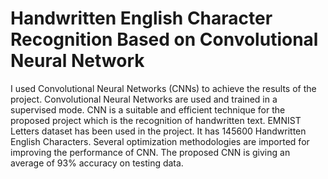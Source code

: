 # Handwritten English Character Recognition Based on Convolutional Neural Network

I used Convolutional Neural Networks (CNNs) to achieve the results of the project. Convolutional Neural Networks are used and trained in a supervised mode. CNN is a suitable and efficient technique for the proposed project which is the recognition of handwritten text. EMNIST Letters dataset has been used in the project. It has 145600 Handwritten English Characters. Several optimization methodologies are imported for improving the performance of CNN. The proposed CNN is giving an average of 93% accuracy on testing data.
